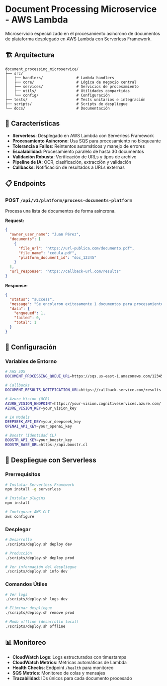 # Document Processing Microservice - AWS Lambda

Microservicio especializado en el procesamiento asíncrono de documentos de plataforma desplegado en AWS Lambda con Serverless Framework.

## 🏗️ Arquitectura

```
document_processing_microservice/
├── src/
│   ├── handlers/               # Lambda handlers
│   ├── core/                   # Lógica de negocio central
│   ├── services/               # Servicios de procesamiento
│   ├── utils/                  # Utilidades compartidas
│   └── config/                 # Configuración
├── tests/                      # Tests unitarios e integración
├── scripts/                    # Scripts de despliegue
└── docs/                       # Documentación
```

## 🚀 Características

- **Serverless**: Desplegado en AWS Lambda con Serverless Framework
- **Procesamiento Asíncrono**: Usa SQS para procesamiento no bloqueante
- **Tolerancia a Fallos**: Reintentos automáticos y manejo de errores
- **Escalabilidad**: Procesamiento paralelo de hasta 30 documentos
- **Validación Robusta**: Verificación de URLs y tipos de archivo
- **Pipeline de IA**: OCR, clasificación, extracción y validación
- **Callbacks**: Notificación de resultados a URLs externas

## 📋 Endpoints

### POST `/api/v1/platform/process-documents-platform`

Procesa una lista de documentos de forma asíncrona.

**Request:**
```json
{
  "owner_user_name": "Juan Pérez",
  "documents": [
    {
      "file_url": "https://url-publica.com/documento.pdf",
      "file_name": "cedula.pdf",
      "platform_document_id": "doc_12345"
    }
  ],
  "url_response": "https://callback-url.com/results"
}
```

**Response:**
```json
{
  "status": "success",
  "message": "Se encolaron exitosamente 1 documentos para procesamiento asíncrono.",
  "data": {
    "enqueued": 1,
    "failed": 0,
    "total": 1
  }
}
```

## 🔧 Configuración

### Variables de Entorno

```bash
# AWS SQS
DOCUMENT_PROCESSING_QUEUE_URL=https://sqs.us-east-1.amazonaws.com/123456789012/document-processing-queue

# Callbacks
DOCUMENT_RESULTS_NOTIFICATION_URL=https://callback-service.com/results

# Azure Vision (OCR)
AZURE_VISION_ENDPOINT=https://your-vision.cognitiveservices.azure.com/
AZURE_VISION_KEY=your_vision_key

# IA Models
DEEPSEEK_API_KEY=your_deepseek_key
OPENAI_API_KEY=your_openai_key

# Boostr (Identidad CL)
BOOSTR_API_KEY=your_boostr_key
BOOSTR_BASE_URL=https://api.boostr.cl
```

## 🚀 Despliegue con Serverless

### Prerrequisitos

```bash
# Instalar Serverless Framework
npm install -g serverless

# Instalar plugins
npm install

# Configurar AWS CLI
aws configure
```

### Desplegar

```bash
# Desarrollo
./scripts/deploy.sh deploy dev

# Producción
./scripts/deploy.sh deploy prod

# Ver información del despliegue
./scripts/deploy.sh info dev
```

### Comandos Útiles

```bash
# Ver logs
./scripts/deploy.sh logs dev

# Eliminar despliegue
./scripts/deploy.sh remove prod

# Modo offline (desarrollo local)
./scripts/deploy.sh offline
```

## 📊 Monitoreo

- **CloudWatch Logs**: Logs estructurados con timestamps
- **CloudWatch Metrics**: Métricas automáticas de Lambda
- **Health Checks**: Endpoint `/health` para monitoreo
- **SQS Metrics**: Monitoreo de colas y mensajes
- **Trazabilidad**: IDs únicos para cada documento procesado
